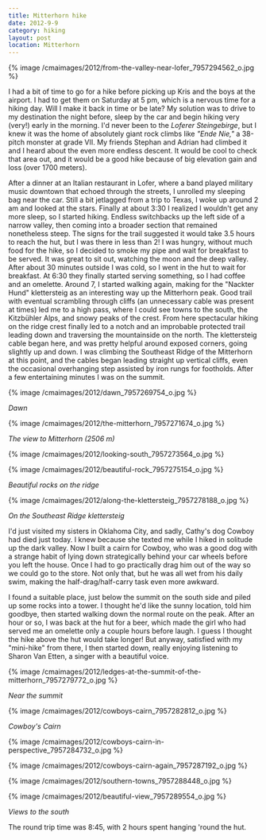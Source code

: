 ```yaml
---
title: Mitterhorn hike
date: 2012-9-9
category: hiking
layout: post
location: Mitterhorn
---
```


{% image /cmaimages/2012/from-the-valley-near-lofer_7957294562_o.jpg %}
  
I had a bit of time to go for a hike before picking up Kris and the boys
at the airport. I had to get them on Saturday at 5 pm, which is a nervous
time for a hiking day. Will I make it back in time or be late? My solution
was to drive to my destination the night before, sleep by the car and begin
hiking very (very!) early in the morning. I'd never been to the _Loferer Steingebirge_,
but I knew it was the home of absolutely giant rock climbs like _"Ende Nie,"_ a
38-pitch monster at grade VII. My friends Stephan and Adrian had climbed
it and I heard about the even more endless descent. It would be cool to
check that area out, and it would be a good hike because of big elevation
gain and loss (over 1700 meters).
  
  
After a dinner at an Italian restaurant in Lofer, where a band played
military music downtown that echoed through the streets, I unrolled my
sleeping bag near the car. Still a bit jetlagged from a trip to Texas,
I woke up around 2 am and looked at the stars. Finally at about 3:30 I
realized I wouldn't get any more sleep, so I started hiking. Endless switchbacks
up the left side of a narrow valley, then coming into a broader section
that remained nonetheless steep. The signs for the trail suggested it would
take 3.5 hours to reach the hut, but I was there in less than 2! I was
hungry, without much food for the hike, so I decided to smoke my pipe and
wait for breakfast to be served. It was great to sit out, watching the
moon and the deep valley. After about 30 minutes outside I was cold, so
I went in the hut to wait for breakfast. At 6:30 they finally started serving
something, so I had coffee and an omelette. Around 7, I started walking
again, making for the "Nackter Hund" klettersteig as an interesting way
up the Mitterhorn peak. Good trail with eventual scrambling through cliffs
(an unnecessary cable was present at times) led me to a high pass, where
I could see towns to the south, the Kitzbühler Alps, and snowy peaks of
the crest. From here spectacular hiking on the ridge crest finally led
to a notch and an improbable protected trail leading down and traversing
the mountainside on the north. The klettersteig cable began here, and was
pretty helpful around exposed corners, going slightly up and down. I was
climbing the Southeast Ridge of the Mitterhorn at this point, and the cables
began leading straight up vertical cliffs, even the occasional overhanging
step assisted by iron rungs for footholds. After a few entertaining minutes
I was on the summit.
  
  
{% image /cmaimages/2012/dawn_7957269754_o.jpg %}
  
_Dawn_
  
{% image /cmaimages/2012/the-mitterhorn_7957271674_o.jpg %}
  
_The view to Mitterhorn (2506 m)_
  
{% image /cmaimages/2012/looking-south_7957273564_o.jpg %}
  
{% image /cmaimages/2012/beautiful-rock_7957275154_o.jpg %}
  
_Beautiful rocks on the ridge_
  
{% image /cmaimages/2012/along-the-klettersteig_7957278188_o.jpg %}
  
_On the Southeast Ridge klettersteig_
  
  
I'd just visited my sisters in Oklahoma City, and sadly, Cathy's dog Cowboy
had died just today. I knew because she texted me while I hiked in solitude
up the dark valley. Now I built a cairn for Cowboy, who was a good dog
with a strange habit of lying down strategically behind your car wheels
before you left the house. Once I had to go practically drag him out of
the way so we could go to the store. Not only that, but he was all wet
from his daily swim, making the half-drag/half-carry task even more awkward.
  
  
I found a suitable place, just below the summit on the south side and
piled up some rocks into a tower. I thought he'd like the sunny location,
told him goodbye, then started walking down the normal route on the peak.
After an hour or so, I was back at the hut for a beer, which made the girl
who had served me an omelette only a couple hours before laugh. I guess
I thought the hike above the hut would take longer! But anyway, satisfied
with my "mini-hike" from there, I then started down, really enjoying listening
to Sharon Van Etten, a singer with a beautiful voice.
  
  
{% image /cmaimages/2012/ledges-at-the-summit-of-the-mitterhorn_7957279772_o.jpg %}
  
_Near the summit_
  
{% image /cmaimages/2012/cowboys-cairn_7957282812_o.jpg %}
  
_Cowboy's Cairn_
  
{% image /cmaimages/2012/cowboys-cairn-in-perspective_7957284732_o.jpg %}
  
{% image /cmaimages/2012/cowboys-cairn-again_7957287192_o.jpg %}
  
  
{% image /cmaimages/2012/southern-towns_7957288448_o.jpg %}
  
{% image /cmaimages/2012/beautiful-view_7957289554_o.jpg %}
  
_Views to the south_
  
  
The round trip time was 8:45, with 2 hours spent hanging 'round the hut.

